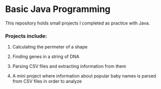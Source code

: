 # Basic Java Programming

This repository holds small projects I completed as practice with Java. 

### Projects include:

1. Calculating the perimeter of a shape

2. Finding genes in a string of DNA

3. Parsing CSV files and extracting information from them

4. A mini project where information about popular baby names is parsed from CSV files in order to analyze
